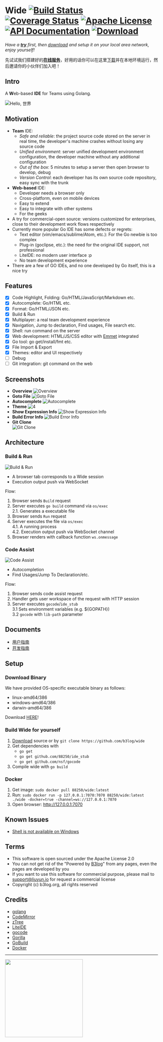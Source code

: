 # Wide [![Build Status](https://img.shields.io/travis/b3log/wide.svg?style=flat)](https://travis-ci.org/b3log/wide) [![Coverage Status](https://img.shields.io/coveralls/b3log/wide.svg?style=flat)](https://coveralls.io/r/b3log/wide) [![Apache License](http://img.shields.io/badge/license-apache2-orange.svg?style=flat)](http://www.apache.org/licenses/LICENSE-2.0) [![API Documentation](http://img.shields.io/badge/godoc-reference-blue.svg?style=flat)](http://godoc.org/github.com/b3log/wide) [![Download](http://img.shields.io/badge/download-~1K-red.svg?style=flat)](http://pan.baidu.com/s/1dD3XwOT)

_Have a [**try**](http://wide.b3log.org/signup) first, then [download](http://pan.baidu.com/s/1dD3XwOT) and setup it on your local area network, enjoy yourself!_

先试试我们搭建好的[**在线服务**](http://wide.b3log.org/signup)，好用的话你可以在这里[下载](http://pan.baidu.com/s/1dD3XwOT)并在本地环境运行，然后邀请你的小伙伴们加入吧！

## Intro

A <b>W</b>eb-based <b>IDE</b> for Teams using Golang.

![Hello, 世界](https://cloud.githubusercontent.com/assets/873584/4606377/d0ca3c2a-521b-11e4-912c-d955ab05850b.png)

## Motivation

* **Team** IDE:
  * _Safe and reliable_: the project source code stored on the server in real time, the developer's machine crashes without losing any source code 
  * _Unified environment_: server unified development environment configuration, the developer machine without any additional configuration 
  * _Out of the box_: 5 minutes to setup a server then open browser to develop, debug
  * _Version Control_: each developer has its own source code repository, easy sync with the trunk 
* **Web-based** IDE:
  * Developer needs a browser only
  * Cross-platform, even on mobile devices
  * Easy to extend
  * Easy to integrate with other systems
  * For the geeks
* A try for commercial-open source: versions customized for enterprises, close to their development work flows respectively
* Currently more popular Go IDE has some defects or regrets: 
  * Text editor (vim/emacs/sublime/Atom, etc.): For the Go newbie is too complex 
  * Plug-in (goclipse, etc.): the need for the original IDE support, not professional
  * LiteIDE: no modern user interface :p
  * No team development experience 
* There are a few of GO IDEs, and no one developed by Go itself, this is a nice try

## Features

* [X] Code Highlight, Folding: Go/HTML/JavaScript/Markdown etc.
* [X] Autocomplete: Go/HTML etc.
* [X] Format: Go/HTML/JSON etc.
* [X] Build & Run
* [X] Multiplayer: a real team development experience
* [X] Navigation, Jump to declaration, Find usages, File search etc.
* [X] Shell: run command on the server
* [X] Web development: HTML/JS/CSS editor with [Emmet](http://emmet.io) integrated
* [X] Go tool: go get/install/fmt etc.
* [X] File Import & Export
* [X] Themes: editor and UI respectively
* [ ] Debug
* [ ] Git integration: git command on the web

## Screenshots

* **Overview**
  ![Overview](https://cloud.githubusercontent.com/assets/873584/5450620/1d51831e-8543-11e4-930b-670871902425.png)
* **Goto File**
  ![Goto File](https://cloud.githubusercontent.com/assets/873584/5450616/1d495da6-8543-11e4-9285-f9d9c60779ac.png)
* **Autocomplete**
  ![Autocomplete](https://cloud.githubusercontent.com/assets/873584/5450619/1d4d5712-8543-11e4-8fe4-35dbc8348a6e.png)
* **Theme**
  ![4](https://cloud.githubusercontent.com/assets/873584/5450617/1d4c0826-8543-11e4-8b86-f79a4e41550a.png)
* **Show Expression Info**
  ![Show Expression Info](https://cloud.githubusercontent.com/assets/873584/5450618/1d4cd9f4-8543-11e4-950f-121bd3ff4a39.png)
* **Build Error Info**
  ![Build Error Info](https://cloud.githubusercontent.com/assets/873584/5450632/3e51cccc-8543-11e4-8ca8-8d2427aa16b8.png)
* **Git Clone**  
  ![Git Clone](https://cloud.githubusercontent.com/assets/873584/6545235/2284f230-c5b7-11e4-985e-7e04367921b1.png)

## Architecture 

### Build & Run

![Build & Run](https://cloud.githubusercontent.com/assets/873584/4389219/3642bc62-43f3-11e4-8d1f-06d7aaf22784.png)

 * A browser tab corresponds to a Wide session
 * Execution output push via WebSocket

Flow: 
 1. Browser sends ````Build```` request
 2. Server executes ````go build```` command via ````os/exec````<br/>
    2.1. Generates a executable file
 3. Browser sends ````Run```` request
 4. Server executes the file via ````os/exec````<br/>
    4.1. A running process<br/>
    4.2. Execution output push via WebSocket channel
 5. Browser renders with callback function ````ws.onmessage````

### Code Assist

![Code Assist](https://cloud.githubusercontent.com/assets/873584/4399135/3b80c21c-4463-11e4-8e94-7f7e8d12a4df.png)

 * Autocompletion
 * Find Usages/Jump To Declaration/etc.

Flow: 
 1. Browser sends code assist request
 2. Handler gets user workspace of the request with HTTP session
 3. Server executes ````gocode````/````ide_stub````<br/>
    3.1 Sets environment variables (e.g. ${GOPATH})<br/>
    3.2 ````gocode```` with ````lib-path```` parameter

## Documents

* [用户指南](http://88250.gitbooks.io/wide-user-guide)
* [开发指南](http://88250.gitbooks.io/wide-dev-guide)

## Setup

### Download Binary

We have provided OS-specific executable binary as follows: 

* linux-amd64/386
* windows-amd64/386
* darwin-amd64/386

Download [HERE](http://pan.baidu.com/s/1dD3XwOT)!

### Build Wide for yourself

1. [Download](https://github.com/b3log/wide/archive/master.zip) source or by `git clone https://github.com/b3log/wide`
2. Get dependencies with 
   * `go get`
   * `go get github.com/88250/ide_stub`
   * `go get github.com/nsf/gocode`
3. Compile wide with `go build` 

### Docker

1. Get image: `sudo docker pull 88250/wide:latest`
2. Run: `sudo docker run -p 127.0.0.1:7070:7070 88250/wide:latest ./wide -docker=true -channel=ws://127.0.0.1:7070`
3. Open browser: http://127.0.0.1:7070

## Known Issues

* [Shell is not available on Windows](https://github.com/b3log/wide/issues/32)

## Terms

* This software is open sourced under the Apache License 2.0
* You can not get rid of the "Powered by [B3log](http://b3log.org)" from any pages, even the pages are developed by you 
* If you want to use this software for commercial purpose, please mail to support@liuyun.io for request a commercial license
* Copyright (c) b3log.org, all rights reserved

## Credits

* [golang](http://golang.org)
* [CodeMirror](https://github.com/marijnh/CodeMirror)
* [zTree](https://github.com/zTree/zTree_v3) 
* [LiteIDE](https://github.com/visualfc/liteide)
* [gocode](https://github.com/nsf/gocode)
* [Gorilla](https://github.com/gorilla)
* [GoBuild](http://gobuild.io)
* [Docker](https://docker.com)

----

<img src="https://cloud.githubusercontent.com/assets/873584/4606328/4e848b96-5219-11e4-8db1-fa12774b57b4.png" width="256px" />

